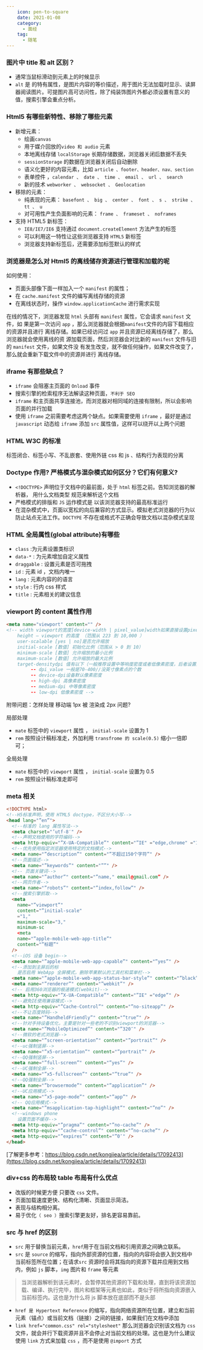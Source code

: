 ```yaml
---    
    icon: pen-to-square
    date: 2021-01-08
    category: 
      - 面经
    tag:
      - 随笔
---
```


### 图片中 title 和 alt 区别？

- 通常当⿏标滑动到元素上的时候显示
- `alt` 是 的特有属性，是图⽚内容的等价描述，⽤于图⽚⽆法加载时显示、读屏器阅读图⽚。可提图⽚⾼可访问性，除了纯装饰图⽚外都必须设置有意义的值，搜索引擎会重点分析。

### Html5 有哪些新特性、移除了哪些元素

- 新增元素：
  - 绘画`canvas`
  - 用于媒介回放的`video 和 audio` 元素
  - 本地离线存储 `localStorage` 长期存储数据，浏览器关闭后数据不丢失
  - `sessionStorage` 的数据在浏览器关闭后自动删除
  - 语义化更好的内容元素，比如 `article 、footer、header、nav、section`
  - 表单控件 ，`calendar 、 date 、 time 、 email 、 url 、 search`
  - 新的技术 `webworker 、 websocket 、 Geolocation`
- 移除的元素：
  - 纯表现的元素： `basefont 、 big 、 center 、 font 、 s 、 strike 、 tt 、 u`
  - 对可⽤性产⽣负⾯影响的元素： `frame 、 frameset 、 noframes`
- ⽀持 HTML5 新标签：
  - `IE8/IE7/IE6` ⽀持通过 `document.createElement` ⽅法产⽣的标签
  - 可以利⽤这⼀特性让这些浏览器⽀持 `HTML5` 新标签
  - 浏览器⽀持新标签后，还需要添加标签默认的样式

### 浏览器是怎么对 Html5 的离线储存资源进⾏管理和加载的呢

如何使⽤：

- ⻚⾯头部像下⾯⼀样加⼊⼀个 `manifest` 的属性；
- 在 `cache.manifest` ⽂件的编写离线存储的资源
- 在离线状态时，操作 `window.applicationCache` 进⾏需求实现

在线的情况下，浏览器发现 `html` 头部有 `manifest` 属性，它会请求 `manifest` ⽂件，如 果是第⼀次访问 `app` ，那么浏览器就会根据`manifest`⽂件的内容下载相应的资源并且进⾏ 离线存储。如果已经访问过 `app` 并且资源已经离线存储了，那么浏览器就会使⽤离线的资 源加载⻚⾯，然后浏览器会对⽐新的 `manifest` ⽂件与旧的 `manifest` ⽂件，如果⽂件没 有发⽣改变，就不做任何操作，如果⽂件改变了，那么就会重新下载⽂件中的资源并进⾏ 离线存储。

### iframe 有那些缺点？

- `iframe` 会阻塞主⻚⾯的 `Onload` 事件
- 搜索引擎的检索程序⽆法解读这种⻚⾯，`不利于 SEO`
- `iframe` 和主⻚⾯共享连接池，⽽浏览器对相同域的连接有限制，所以会影响⻚⾯的并⾏加载
- 使⽤ `iframe` 之前需要考虑这两个缺点。如果需要使⽤ `iframe` ，最好是通过`javascript` 动态给 `iframe` 添加 `src` 属性值，这样可以绕开以上两个问题

### HTML W3C 的标准

标签闭合、标签⼩写、不乱嵌套、使⽤外链 css 和 js 、结构⾏为表现的分离

### Doctype 作⽤? 严格模式与混杂模式如何区分？它们有何意义?

- `<!DOCTYPE>` 声明位于⽂档中的最前⾯，处于 `html` 标签之前。告知浏览器的解析器， ⽤什么⽂档类型 规范来解析这个⽂档
- 严格模式的排版和 `JS` 运作模式是 以该浏览器⽀持的最⾼标准运⾏
- 在混杂模式中，⻚⾯以宽松的向后兼容的⽅式显示。模拟⽼式浏览器的⾏为以防⽌站点⽆法⼯作。`DOCTYPE` 不存在或格式不正确会导致⽂档以混杂模式呈现

### HTML 全局属性(global attribute)有哪些

- `class` :为元素设置类标识
- `data-*` : 为元素增加⾃定义属性
- `draggable` : 设置元素是否可拖拽
- `id` : 元素 id ，⽂档内唯⼀
- `lang` : 元素内容的的语⾔
- `style` : ⾏内 css 样式
- `title` : 元素相关的建议信息

### viewport 的 content 属性作用

```html
<meta name="viewport" content="" />
<!-- width viewport的宽度[device-width | pixel_value]width如果直接设置pixel_value数值，大部分的安卓手机不支持，但是ios支持；
    height – viewport 的高度 （范围从 223 到 10,000 ）
    user-scalable [yes | no]是否允许缩放
    initial-scale [数值] 初始化比例（范围从 > 0 到 10）
    minimum-scale [数值] 允许缩放的最小比例
    maximum-scale [数值] 允许缩放的最大比例
    target-densitydpi 值有以下（一般推荐设置中等响度密度或者低像素密度，后者设置具体的值dpi_value，另外webkit内核已不准备再支持此属性）
         -- dpi_value 一般是70-400//没英寸像素点的个数
         -- device-dpi设备默认像素密度
         -- high-dpi 高像素密度
         -- medium-dpi 中等像素密度
         -- low-dpi 低像素密度 -->
```

附带问题：怎样处理 移动端 1px 被 渲染成 2px 问题?

局部处理

- `mate` 标签中的 `viewport` 属性 ， `initial-scale` 设置为 1
- `rem` 按照设计稿标准⾛，外加利⽤ `transfrome 的 scale(0.5)` 缩⼩⼀倍即可；

全局处理

- `mate` 标签中的 `viewport` 属性 ， `initial-scale` 设置为 0.5
- `rem` 按照设计稿标准⾛即可

### meta 相关

```html
<!DOCTYPE html>
<!--H5标准声明，使⽤ HTML5 doctype，不区分⼤⼩写-->
<head lang="”en”">
  <!--标准的 lang 属性写法-->
  <meta charset="’utf-8′" />
  <!--声明⽂档使⽤的字符编码-->
  <meta http-equiv="”X-UA-Compatible”" content="”IE" ="edge,chrome" ="1″" />
  <!--优先使用指定浏览器使用特定的文档模式-->
  <meta name="”description”" content="”不超过150个字符”" />
  <!--⻚⾯描述-->
  <meta name="”keywords”" content="””" />
  <!-- ⻚⾯关键词-->
  <meta name="”author”" content="”name," email@gmail.com” />
  <!--⽹⻚作者-->
  <meta name="”robots”" content="”index,follow”" />
  <!--搜索引擎抓取-->
  <meta
    name="”viewport”"
    content="”initial-scale"
    ="1,"
    maximum-scale="3,"
    minimum-sc
    <meta
    name="”apple-mobile-web-app-title”"
    content="”标题”"
  />
  <!--iOS 设备 begin-->
  <meta name="”apple-mobile-web-app-capable”" content="”yes”" />
  <!--添加到主屏后的标
    是否启⽤ WebApp 全屏模式，删除苹果默认的⼯具栏和菜单栏-->
  <meta name="”apple-mobile-web-app-status-bar-style”" content="”black”" />
  <meta name="”renderer”" content="”webkit”" />
  <!-- 启⽤360浏览器的极速模式(webkit)-->
  <meta http-equiv="”X-UA-Compatible”" content="”IE" ="edge”" />
  <!--避免IE使⽤兼容模式-->
  <meta http-equiv="”Cache-Control”" content="”no-siteapp”" />
  <!--不让百度转码-->
  <meta name="”HandheldFriendly”" content="”true”" />
  <!--针对⼿持设备优化，主要是针对一些老的不识别viewport的浏览器-->
  <meta name="”MobileOptimized”" content="”320″" />
  <!--微软的⽼式浏览器-->
  <meta name="”screen-orientation”" content="”portrait”" />
  <!--uc强制竖屏-->
  <meta name="”x5-orientation”" content="”portrait”" />
  <!--QQ强制竖屏-->
  <meta name="”full-screen”" content="”yes”" />
  <!--UC强制全屏-->
  <meta name="”x5-fullscreen”" content="”true”" />
  <!--QQ强制全屏-->
  <meta name="”browsermode”" content="”application”" />
  <!--UC应⽤模式-->
  <meta name="”x5-page-mode”" content="”app”" />
  <!-- QQ应⽤模式-->
  <meta name="”msapplication-tap-highlight”" content="”no”" />
  <!--windows phone
    设置⻚⾯不缓存-->
  <meta http-equiv="”pragma”" content="”no-cache”" />
  <meta http-equiv="”cache-control”" content="”no-cache”" />
  <meta http-equiv="”expires”" content="”0″" />
</head>
```

[了解更多参考：https://blog.csdn.net/kongjiea/article/details/17092413](https://blog.csdn.net/kongjiea/article/details/17092413)

### div+css 的布局较 table 布局有什么优点

- 改版的时候更⽅便 只要改 `css` ⽂件。
- ⻚⾯加载速度更快、结构化清晰、⻚⾯显示简洁。
- 表现与结构相分离。
- 易于优化`（ seo ）`搜索引擎更友好，排名更容易靠前。

### src 与 href 的区别

- `src` ⽤于替换当前元素，`href`⽤于在当前⽂档和引⽤资源之间确⽴联系。
- `src` 是 `source` 的缩写，指向外部资源的位置，指向的内容将会嵌⼊到⽂档中当前标签所在位置；在请求`src` 资源时会将其指向的资源下载并应⽤到⽂档内，例如 `js` 脚本，`img` 图⽚和 `frame` 等元素

> 当浏览器解析到该元素时，会暂停其他资源的下载和处理，直到将该资源加载、编译、执⾏完毕，图⽚和框架等元素也如此，类似于将所指向资源嵌⼊当前标签内。这也是为什么将 js 脚本放在底部⽽不是头部

- `href 是 Hypertext Reference` 的缩写，指向⽹络资源所在位置，建⽴和当前元素（锚点）或当前⽂档（链接）之间的链接，如果我们在⽂档中添加
- `link href="common.css" rel="stylesheet"` 那么浏览器会识别该⽂档为 `css` ⽂件，就会并⾏下载资源并且不会停⽌对当前⽂档的处理。这也是为什么建议使⽤ `link` ⽅式来加载 `css` ，⽽不是使⽤ `@import` ⽅式
